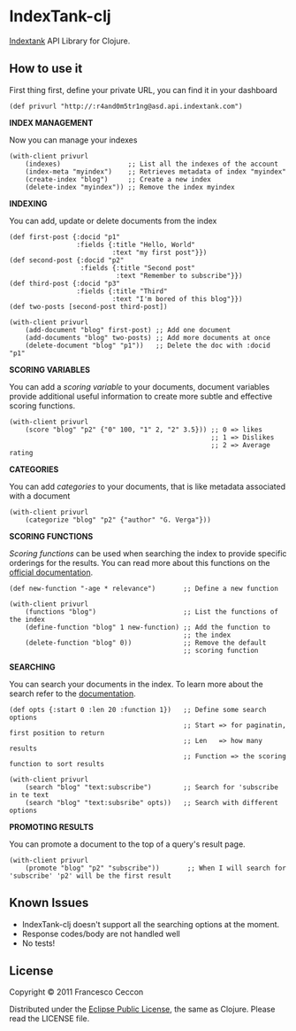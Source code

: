 IndexTank-clj
==========

[Indextank](https://indextank.com/) API Library for Clojure.

How to use it
----------

First thing first, define your private URL, you can find it in your
dashboard

    (def privurl "http://:r4and0m5tr1ng@asd.api.indextank.com")
    

**INDEX MANAGEMENT**
   
Now you can manage your indexes

    (with-client privurl
        (indexes)                 ;; List all the indexes of the account
        (index-meta "myindex")    ;; Retrieves metadata of index "myindex"
        (create-index "blog")     ;; Create a new index
        (delete-index "myindex")) ;; Remove the index myindex
	
	
	
**INDEXING**

You can add, update or delete documents from the index

    (def first-post {:docid "p1" 
                     :fields {:title "Hello, World"
                              :text "my first post"}})
    (def second-post {:docid "p2"
                      :fields {:title "Second post"
                               :text "Remember to subscribe"}})
    (def third-post {:docid "p3"
                     :fields {:title "Third"
                              :text "I'm bored of this blog"}})
    (def two-posts [second-post third-post])
    
    (with-client privurl
        (add-document "blog" first-post) ;; Add one document
        (add-documents "blog" two-posts) ;; Add more documents at once
        (delete-document "blog" "p1"))   ;; Delete the doc with :docid "p1"

**SCORING VARIABLES**

You can add a *scoring variable* to your documents, document variables
provide additional useful information to create more subtle and
effective scoring functions.

    (with-client privurl
        (score "blog" "p2" {"0" 100, "1" 2, "2" 3.5})) ;; 0 => likes
                                                       ;; 1 => Dislikes
                                                       ;; 2 => Average rating

**CATEGORIES**

You can add *categories* to your documents, that is like metadata
associated with a document

    (with-client privurl
        (categorize "blog" "p2" {"author" "G. Verga"}))
	

**SCORING FUNCTIONS**

*Scoring functions* can be used when searching the index to provide
 specific orderings for the results. You can read more about this
 functions on the
 [official documentation](http://indextank.com/documentation/function-definition).

    (def new-function "-age * relevance")       ;; Define a new function
    
    (with-client privurl
        (functions "blog")                      ;; List the functions of the index
        (define-function "blog" 1 new-function) ;; Add the function to
                                                ;; the index
        (delete-function "blog" 0))             ;; Remove the default
                                                ;; scoring function

**SEARCHING**

You can search your documents in the index. To learn more about the
search refer to the
[documentation](http://indextank.com/documentation/api#searching).

    (def opts {:start 0 :len 20 :function 1})   ;; Define some search options
                                                ;; Start => for paginatin, first position to return
                                                ;; Len   => how many results
                                                ;; Function => the scoring function to sort results
    
    (with-client privurl
        (search "blog" "text:subscribe")        ;; Search for 'subscribe in te text
        (search "blog" "text:subsribe" opts))   ;; Search with different options
	
	

**PROMOTING RESULTS**

You can promote a document to the top of a query's result page.

    (with-client privurl
        (promote "blog" "p2" "subscribe"))       ;; When I will search for 'subscribe' 'p2' will be the first result
	
	
Known Issues
----------


* IndexTank-clj doesn't support all the searching options at the moment.
* Response codes/body are not handled well
* No tests!

License
----------

Copyright © 2011 Francesco Ceccon

Distributed under the [Eclipse Public License](http://www.opensource.org/licenses/eclipse-1.0), the same as Clojure. Please read the LICENSE file.



